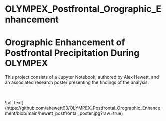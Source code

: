# OLYMPEX_Postfrontal_Orographic_Enhancement
<h1>Orographic Enhancement of Postfrontal Precipitation During OLYMPEX</h1>
<p>This project consists of a Jupyter Notebook, authored by Alex Hewett, and an associated research poster presenting the findings of the analysis.</p>
<br><br>
![alt text](https://github.com/ahewett93/OLYMPEX_Postfrontal_Orographic_Enhancement/blob/main/hewett_postfrontal_poster.jpg?raw=true)
